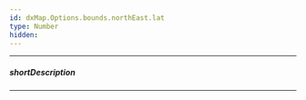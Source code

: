 ```yaml
---
id: dxMap.Options.bounds.northEast.lat
type: Number
hidden: 
---
```

---
##### shortDescription

---
